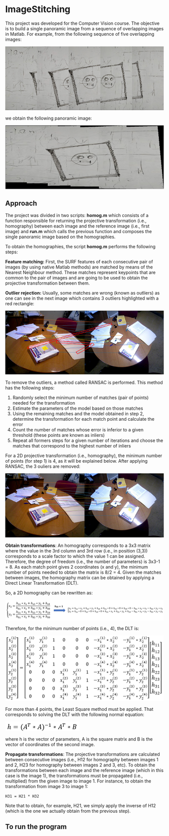 # ImageStitching

This project was developed for the Computer Vision course. The objective is to build a single panoramic image from a sequence of overlapping images in Matlab. For example, from the following sequence of five overlapping images:

![Screenshot](images/sequence.png)

we obtain the following panoramic image:

![Screenshot](images/result_from_sequence.png)

## Approach

The project was divided in two scripts: **homog.m** which consists of a function responsible for returning the projective transformation (i.e., homography) between each image and the reference image (i.e., first image) and **run.m** which calls the previous function and composes the single panoramic image based on the homographies.

To obtain the homographies, the script **homog.m** performs the following steps:

**Feature matching:** First, the SURF features of each consecutive pair of images (by using native Matlab methods) are matched by means of the Nearest Neighbour method. These matches represent keypoints that are common to the pair of images and are going to be used to obtain the projective transformation between them.

**Outlier rejection:** Usually, some matches are wrong (known as outliers) as one can see in the next image which contains 3 outliers highlighted with a red rectangle:

![Screenshot](images/before_RANSAC.png)

To remove the outliers, a method called RANSAC is performed. This method has the following steps:
1) Randomly select the minimum number of matches (pair of points) needed for the transformation
2) Estimate the parameters of the model based on those matches
3) Using the remaining matches and the model obtained in step 2, determine the transformation for each match point and calculate the error
4) Count the number of matches whose error is inferior to a given threshold (these points are known as inliers)
5) Repeat all formers steps for a given number of iterations and choose the matches that correspond to the highest number of inliers

For a 2D projective transformation (i.e., homography), the minimum number of points (for step 1) is 4, as it will be explained below. After applying RANSAC, the 3 ouliers are removed:

![Screenshot](images/after_RANSAC.png)

**Obtain transformations**: An homography corresponds to a 3x3 matrix where the value in the 3rd column and 3rd row (i.e., in position (3,3)) corresponds to a scale factor to which the value 1 can be assigned. Therefore, the degree of freedom (i.e., the number of parameters) is 3x3-1 = 8. As each match point gives 2 coordinates (x and y), the minimum number of points needed to obtain the matrix is 8/2 = 4. Given the matches between images, the homography matrix can be obtained by applying a Direct Linear Transformation (DLT). 

So, a 2D homography can be rewritten as:

![Screenshot](images/homog_eq.png)

Therefore, for the minimum number of points (i.e., 4), the DLT is:

![Screenshot](images/homog_matrix.png)

For more than 4 points, the Least Square method must be applied. That corresponds to solving the DLT with the following normal equation:

![Screenshot](images/normal_eq.png)

where h is the vector of parameters, A is the square matrix and B is the vector of coordinates of the second image.

**Propagate transformations**: The projective transformations are calculated between consecutive images (i.e., H12 for homography between images 1 and 2, H23 for homography between images 2 and 3, etc). To obtain the transformations between each image and the reference image (which in this case is the image 1), the transformations must be propagated (i.e., multiplied) from the given image to image 1. For instance, to obtain the transformation from image 3 to image 1:

```
H31 = H21 * H32
```

Note that to obtain, for example, H21, we simply apply the inverse of H12 (which is the one we actually obtain from the previous step).

## To run the program

